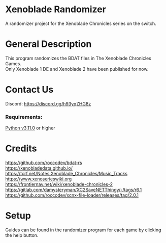 # Xenoblade Randomizer
A randomizer project for the Xenoblade Chronicles series on the switch.

# General Description
This program randomizes the BDAT files in The Xenoblade Chronicles Games.   
Only Xenoblade 1 DE and Xenoblade 2 have been published for now.

# Contact Us
Discord: https://discord.gg/h93yqZHG8z

### Requirements:
[Python v3.11.0](https://www.python.org/downloads/release/python-3110/) or higher

# Credits
https://github.com/roccodev/bdat-rs  
https://xenobladedata.github.io/  
https://tcrf.net/Notes:Xenoblade_Chronicles/Music_Tracks   
https://www.xenoserieswiki.org  
https://frontiernav.net/wiki/xenoblade-chronicles-2  
https://gitlab.com/damysteryman/XC2SaveNETThingy/-/tags/r6.1  
https://github.com/roccodev/xcnx-file-loader/releases/tag/2.0.1

# Setup
Guides can be found in the randomizer program for each game by clicking the help button.
